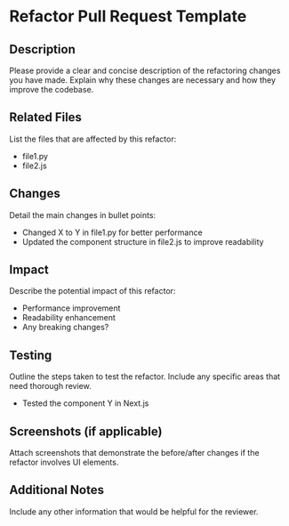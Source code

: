 # Refactor Pull Request Template

## Description
Please provide a clear and concise description of the refactoring changes you have made. Explain why these changes are necessary and how they improve the codebase.

## Related Files
List the files that are affected by this refactor:

- file1.py
- file2.js

## Changes
Detail the main changes in bullet points:

- Changed X to Y in file1.py for better performance
- Updated the component structure in file2.js to improve readability

## Impact
Describe the potential impact of this refactor:

- Performance improvement
- Readability enhancement
- Any breaking changes?

## Testing
Outline the steps taken to test the refactor. Include any specific areas that need thorough review.

- Tested the component Y in Next.js

## Screenshots (if applicable)
Attach screenshots that demonstrate the before/after changes if the refactor involves UI elements.

## Additional Notes
Include any other information that would be helpful for the reviewer.
